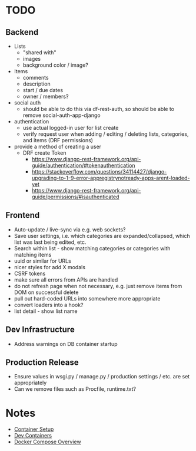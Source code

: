 # TODO

## Backend
* Lists
    * "shared with"
    * images
    * background color / image?
* Items
    * comments
    * description
    * start / due dates
    * owner / members?
* social auth
    * should be able to do this via df-rest-auth, so should be able to remove social-auth-app-django
* authentication
    * use actual logged-in user for list create
    * verify request user when adding / editing / deleting lists, categories, and items (DRF permissions)
* provide a method of creating a user
    * DRF create Token
        * https://www.django-rest-framework.org/api-guide/authentication/#tokenauthentication
        * https://stackoverflow.com/questions/34114427/django-upgrading-to-1-9-error-appregistrynotready-apps-arent-loaded-yet
        * https://www.django-rest-framework.org/api-guide/permissions/#isauthenticated

## Frontend
* Auto-update / live-sync via e.g. web sockets?
* Save user settings, i.e. which categories are expanded/collapsed, which list was last being edited, etc.
* Search within list - show matching categories or categories with matching items
* uuid or similar for URLs
* nicer styles for add X modals
* CSRF tokens
* make sure all errors from APIs are handled
* do not refresh page when not necessary, e.g. just remove items from DOM on successful delete
* pull out hard-coded URLs into somewhere more appropriate
* convert loaders into a hook?
* list detail - show list name

## Dev Infrastructure
* Address warnings on DB container startup

## Production Release
* Ensure values in wsgi.py / manage.py / production settings / etc. are set appropriately
* Can we remove files such as Procfile, runtime.txt?

# Notes
* [Container Setup](https://testdriven.io/blog/dockerizing-django-with-postgres-gunicorn-and-nginx/)
* [Dev Containers](https://code.visualstudio.com/docs/devcontainers/create-dev-container#_use-docker-compose)
* [Docker Compose Overview](https://docs.docker.com/compose/)